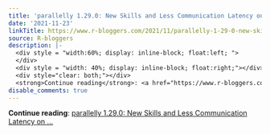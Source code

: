 ```yaml
---
title: 'parallelly 1.29.0: New Skills and Less Communication Latency on Linux'
date: '2021-11-23'
linkTitle: https://www.r-bloggers.com/2021/11/parallelly-1-29-0-new-skills-and-less-communication-latency-on-linux/
source: R-bloggers
description: |-
  <div style = "width:60%; display: inline-block; float:left; ">
  </div>
  <div style = "width: 40%; display: inline-block; float:right;"></div>
  <div style="clear: both;"></div>
  <strong>Continue reading</strong>: <a href="https://www.r-bloggers.com/2021/11/parallelly-1-29-0-new-skills-and-less-communication-latency-on-linux/">parallelly 1.29.0: New Skills and Less Communication Latency on ...
disable_comments: true
---
```

<div style = "width:60%; display: inline-block; float:left; ">
</div>
<div style = "width: 40%; display: inline-block; float:right;"></div>
<div style="clear: both;"></div>
<strong>Continue reading</strong>: <a href="https://www.r-bloggers.com/2021/11/parallelly-1-29-0-new-skills-and-less-communication-latency-on-linux/">parallelly 1.29.0: New Skills and Less Communication Latency on ...